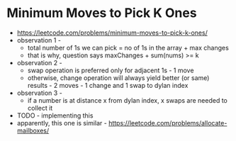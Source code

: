 # Minimum Moves to Pick K Ones

- https://leetcode.com/problems/minimum-moves-to-pick-k-ones/
- observation 1 - 
  - total number of 1s we can pick = no of 1s in the array + max changes
  - that is why, question says maxChanges + sum(nums) >= k
- observation 2 - 
  - swap operation is preferred only for adjacent 1s - 1 move
  - otherwise, change operation will always yield better (or same) results - 2 moves - 1 change and 1 swap to dylan index
- observation 3 - 
  - if a number is at distance x from dylan index, x swaps are needed to collect it
- TODO - implementing this
- apparently, this one is similar - https://leetcode.com/problems/allocate-mailboxes/
